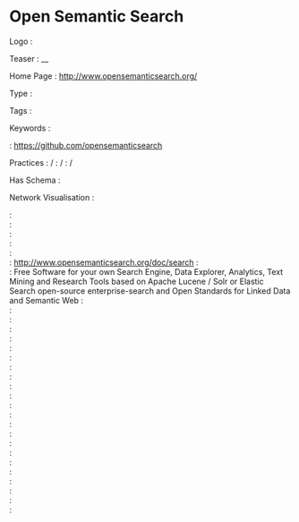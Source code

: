 # Open Semantic Search

Logo
:   ![]()

Teaser
:   __

Home Page
:   http://www.opensemanticsearch.org/

Type
:   

Tags
:   

Keywords
:   

:   https://github.com/opensemanticsearch

Practices
:    / 
:    / 
:    / 

Has Schema
:   

Network Visualisation
:   


:   
:   
:   
:   
:   
:   http://www.opensemanticsearch.org/doc/search
:   
:   Free Software for your own Search Engine, Data Explorer, Analytics, Text Mining and Research Tools based on Apache Lucene / Solr or Elastic Search open-source enterprise-search and Open Standards for Linked Data and Semantic Web
:   
:   
:   
:   
:   
:   
:   
:   
:   
:   
:   
:   
:   
:   
:   
:   
:   
:   
:   
:   
:   
:   
:   
